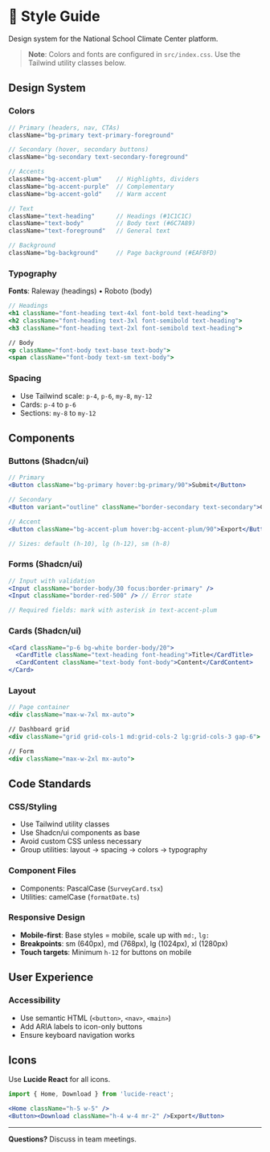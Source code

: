 # 🎨 Style Guide

Design system for the National School Climate Center platform.

> **Note**: Colors and fonts are configured in `src/index.css`. Use the Tailwind utility classes below.

## Design System

### Colors

```jsx
// Primary (headers, nav, CTAs)
className="bg-primary text-primary-foreground"

// Secondary (hover, secondary buttons)
className="bg-secondary text-secondary-foreground"

// Accents
className="bg-accent-plum"    // Highlights, dividers
className="bg-accent-purple"  // Complementary
className="bg-accent-gold"    // Warm accent

// Text
className="text-heading"      // Headings (#1C1C1C)
className="text-body"         // Body text (#6C7A89)
className="text-foreground"   // General text

// Background
className="bg-background"     // Page background (#EAF8FD)
```

### Typography

**Fonts**: Raleway (headings) • Roboto (body)

```jsx
// Headings
<h1 className="font-heading text-4xl font-bold text-heading">
<h2 className="font-heading text-3xl font-semibold text-heading">
<h3 className="font-heading text-2xl font-semibold text-heading">

// Body
<p className="font-body text-base text-body">
<span className="font-body text-sm text-body">
```

### Spacing
- Use Tailwind scale: `p-4`, `p-6`, `my-8`, `my-12`
- Cards: `p-4` to `p-6`
- Sections: `my-8` to `my-12`

## Components

### Buttons (Shadcn/ui)

```jsx
// Primary
<Button className="bg-primary hover:bg-primary/90">Submit</Button>

// Secondary
<Button variant="outline" className="border-secondary text-secondary">Cancel</Button>

// Accent
<Button className="bg-accent-plum hover:bg-accent-plum/90">Export</Button>

// Sizes: default (h-10), lg (h-12), sm (h-8)
```

### Forms (Shadcn/ui)

```jsx
// Input with validation
<Input className="border-body/30 focus:border-primary" />
<Input className="border-red-500" /> // Error state

// Required fields: mark with asterisk in text-accent-plum
```

### Cards (Shadcn/ui)

```jsx
<Card className="p-6 bg-white border-body/20">
  <CardTitle className="text-heading font-heading">Title</CardTitle>
  <CardContent className="text-body font-body">Content</CardContent>
</Card>
```

### Layout

```jsx
// Page container
<div className="max-w-7xl mx-auto">

// Dashboard grid
<div className="grid grid-cols-1 md:grid-cols-2 lg:grid-cols-3 gap-6">

// Form
<div className="max-w-2xl mx-auto">
```

## Code Standards

### CSS/Styling
- Use Tailwind utility classes
- Use Shadcn/ui components as base
- Avoid custom CSS unless necessary
- Group utilities: layout → spacing → colors → typography

### Component Files
- Components: PascalCase (`SurveyCard.tsx`)
- Utilities: camelCase (`formatDate.ts`)

### Responsive Design
- **Mobile-first**: Base styles = mobile, scale up with `md:`, `lg:`
- **Breakpoints**: sm (640px), md (768px), lg (1024px), xl (1280px)
- **Touch targets**: Minimum `h-12` for buttons on mobile

## User Experience

### Accessibility
- Use semantic HTML (`<button>`, `<nav>`, `<main>`)
- Add ARIA labels to icon-only buttons
- Ensure keyboard navigation works

## Icons

Use **Lucide React** for all icons.

```jsx
import { Home, Download } from 'lucide-react';

<Home className="h-5 w-5" />
<Button><Download className="h-4 w-4 mr-2" />Export</Button>
```

---

**Questions?** Discuss in team meetings.